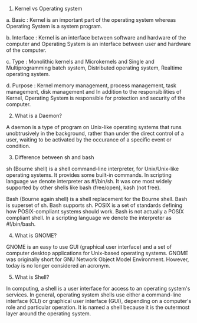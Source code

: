 1. Kernel vs Operating system

a. Basic : Kernel is an important part of the operating system whereas	Operating System is a system program.
 
b. Interface : Kernel is an interface between software and hardware of the computer and Operating System is an interface between user and hardware of the computer.
 
c. Type : Monolithic kernels and Microkernels and Single and Multiprogramming batch system, Distributed operating system, Realtime operating system.
 
d. Purpose : Kernel memory management, process management, task management, disk management and	In addition to the responsibilities of Kernel, Operating System is responsible for protection and security of the computer.
 
2. What is a Daemon?

A daemon is a type of program on Unix-like operating systems that runs unobtrusively in the background, rather than under the direct control of a user, waiting to be activated by the occurance of a specific event or condition.
 
3. Difference between sh and bash

sh (Bourne shell) is a shell command-line interpreter, for Unix/Unix-like operating systems. It provides some built-in commands. In scripting language we denote interpreter as #!/bin/sh. It was one most widely supported by other shells like bash (free/open), kash (not free).
 
Bash (Bourne again shell) is a shell replacement for the Bourne shell. Bash is superset of sh. Bash supports sh. POSIX is a set of standards defining how POSIX-compliant systems should work. Bash is not actually a POSIX compliant shell. In a scripting language we denote the interpreter as #!/bin/bash.

4. What is GNOME?

GNOME is an easy to use GUI (graphical user interface) and a set of computer desktop applications for Unix-based operating systems.
GNOME was originally short for GNU Network Object Model Environment. However, today is no longer considered an acronym.

5. What is Shell?

In computing, a shell is a user interface for access to an operating system's services. In general, operating system shells use either a command-line interface (CLI) or graphical user interface (GUI), depending on a computer's role and particular operation. It is named a shell because it is the outermost layer around the operating system.
 
